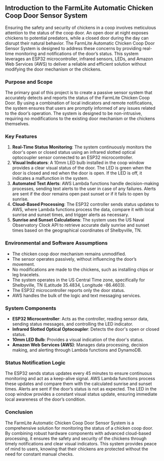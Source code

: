 ## Introduction to the FarmLite Automatic Chicken Coop Door Sensor System

Ensuring the safety and security of chickens in a coop involves meticulous attention to the status of the coop door. An open door at night exposes chickens to potential predators, while a closed door during the day can disrupt their natural behavior. The FarmLite Automatic Chicken Coop Door Sensor System is designed to address these concerns by providing real-time monitoring and notifications of the door’s status. This system leverages an ESP32 microcontroller, infrared sensors, LEDs, and Amazon Web Services (AWS) to deliver a reliable and efficient solution without modifying the door mechanism or the chickens.

### Purpose and Scope

The primary goal of this project is to create a passive sensor system that accurately detects and reports the status of the FarmLite Chicken Coop Door. By using a combination of local indicators and remote notifications, the system ensures that users are promptly informed of any issues related to the door’s operation. The system is designed to be non-intrusive, requiring no modifications to the existing door mechanism or the chickens themselves. 

### Key Features

1. **Real-Time Status Monitoring**: The system continuously monitors the door's open or closed status using an infrared slotted optical optocoupler sensor connected to an ESP32 microcontroller.
2. **Visual Indicators**: A 10mm LED bulb installed in the coop window provides a clear visual status of the door. The LED is green when the door is closed and red when the door is open. If the LED is off, it indicates a malfunction in the system.
3. **Automated Text Alerts**: AWS Lambda functions handle decision-making processes, sending text alerts to the user in case of any failures. Alerts are sent if the door remains open past sunset or if it fails to open by sunrise.
4. **Cloud-Based Processing**: The ESP32 controller sends status updates to AWS, where Lambda functions process the data, compare it with local sunrise and sunset times, and trigger alerts as necessary.
5. **Sunrise and Sunset Calculations**: The system uses the US Naval Observatory Clock API to retrieve accurate daily sunrise and sunset times based on the geographical coordinates of Shelbyville, TN.

### Environmental and Software Assumptions

- The chicken coop door mechanism remains unmodified.
- The sensor operates passively, without influencing the door’s movement.
- No modifications are made to the chickens, such as installing chips or leg bracelets.
- The system operates in the US Central Time zone, specifically for Shelbyville, TN (Latitude 35.4834, Longitude -86.4603).
- The ESP32 microcontroller reports only the door status.
- AWS handles the bulk of the logic and text messaging services.

### System Components

- **ESP32 Microcontroller**: Acts as the controller, reading sensor data, sending status messages, and controlling the LED indicator.
- **Infrared Slotted Optical Optocoupler**: Detects the door's open or closed status.
- **10mm LED Bulb**: Provides a visual indication of the door's status.
- **Amazon Web Services (AWS)**: Manages data processing, decision making, and alerting through Lambda functions and DynamoDB.

### Status Notification Logic

The ESP32 sends status updates every 45 minutes to ensure continuous monitoring and act as a keep-alive signal. AWS Lambda functions process these updates and compare them with the calculated sunrise and sunset times. Alerts are sent if the door’s status is not as expected. The LED in the coop window provides a constant visual status update, ensuring immediate local awareness of the door’s condition.

### Conclusion

The FarmLite Automatic Chicken Coop Door Sensor System is a comprehensive solution for monitoring the status of a chicken coop door. By combining robust hardware components with advanced cloud-based processing, it ensures the safety and security of the chickens through timely notifications and clear visual indicators. This system provides peace of mind to users, knowing that their chickens are protected without the need for constant manual checks.
